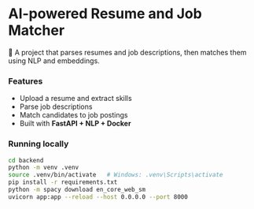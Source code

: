 # AI-powered Resume and Job Matcher

🚀 A project that parses resumes and job descriptions, then matches them using NLP and embeddings.

### Features
- Upload a resume and extract skills
- Parse job descriptions
- Match candidates to job postings
- Built with **FastAPI + NLP + Docker**

### Running locally
```bash
cd backend
python -m venv .venv
source .venv/bin/activate   # Windows: .venv\Scripts\activate
pip install -r requirements.txt
python -m spacy download en_core_web_sm
uvicorn app:app --reload --host 0.0.0.0 --port 8000
